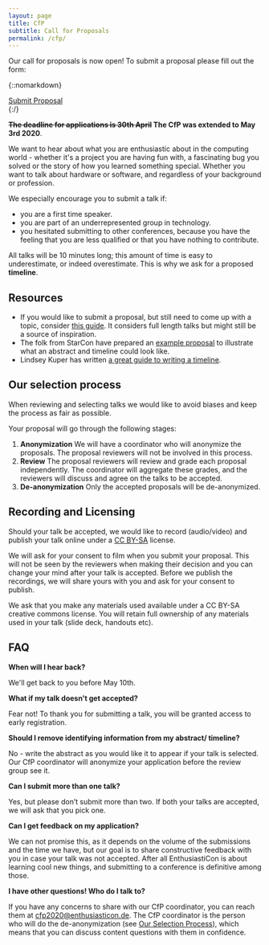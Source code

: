 ```yaml
---
layout: page
title: CfP
subtitle: Call for Proposals
permalink: /cfp/
---
```


Our call for proposals is now open!  To submit a proposal please fill out the form:

{::nomarkdown}
<div class="center">
<a href=https://pretalx.enthusiasticon.de/enthusiasticon-2020/cfp class="button">Submit Proposal</a>
</div>
{:/}

**~~The deadline for applications is 30th April~~ The CfP was extended to May 3rd 2020**.

We want to hear about what you are enthusiastic about in the computing world - whether it's a project you are having fun with, a fascinating bug you solved or the story of how you learned something special.  Whether you want to talk about hardware or software, and regardless of your background or profession.

We especially encourage you to submit a talk if:
* you are a first time speaker.
* you are part of an underrepresented group in technology.
* you hesitated submitting to other conferences, because you have the feeling that you are less qualified or that you have nothing to contribute.

All talks will be 10 minutes long; this amount of time is easy to underestimate, or indeed overestimate.  This is why we ask for a proposed **timeline**.


## Resources

* If you would like to submit a proposal, but still need to come up with a topic, consider [this guide](https://www.deconstructconf.com/blog/how-to-choose-a-talk-topic).
It considers full length talks but might still be a source of inspiration.
* The folk from StarCon have prepared an [example proposal](https://starcon.io/cfp/#abstract) to illustrate what an abstract and timeline could look like.
* Lindsey Kuper has written [a great guide to writing a timeline](http://composition.al/blog/2017/06/30/how-to-write-a-timeline-for-a-bangbangcon-talk-proposal/).


## Our selection process

When reviewing and selecting talks we would like to avoid biases and keep the process as fair as possible.

Your proposal will go through the following stages:
1. **Anonymization** We will have a coordinator who will anonymize the proposals.  The proposal reviewers will not be involved in this process.
2. **Review** The proposal reviewers will review and grade each proposal independently.  The coordinator will aggregate these grades, and the reviewers will discuss and agree on the talks to be accepted.  
3. **De-anonymization** Only the accepted proposals will be de-anonymized.


## Recording and Licensing

Should your talk be accepted, we would like to record (audio/video) and publish your talk online under a [CC BY-SA](https://creativecommons.org/licenses/by-sa/4.0/) license.

We will ask for your consent to film when you submit your proposal.  This will not be seen by the reviewers when making their decision and you can change your mind after your talk is accepted.  Before we publish the recordings, we will share yours with you and ask for your consent to publish.

We ask that you make any materials used available under a CC BY-SA creative commons license.  You will retain full ownership of any materials used in your talk (slide deck, handouts etc).


## FAQ

**When will I hear back?**

We'll get back to you before May 10th.

**What if my talk doesn't get accepted?**

Fear not!
To thank you for submitting a talk, you will be granted access to early registration.

**Should I remove identifying information from my abstract/ timeline?**

No - write the abstract as you would like it to appear if your talk is selected.  Our CfP coordinator will anonymize your application before the review group see it.

**Can I submit more than one talk?**

Yes, but please don’t submit more than two.  If both your talks are accepted, we will ask that you pick one.

**Can I get feedback on my application?**

We can not promise this, as it depends on the volume of the submissions and the time we have, but our goal is to share constructive feedback with you in case your talk was not accepted. After all EnthusiastiCon is about learning cool new things, and submitting to a conference is definitive among those.

**I have other questions! Who do I talk to?**

If you have any concerns to share with our CfP coordinator, you can reach them at [cfp2020@enthusiasticon.de](mailto:cfp2020@enthusiasticon.de). The CfP coordinator is the person who will do the de-anonymization (see [Our Selection Process](#our-selection-process)), which means that you can discuss content questions with them in confidence.
